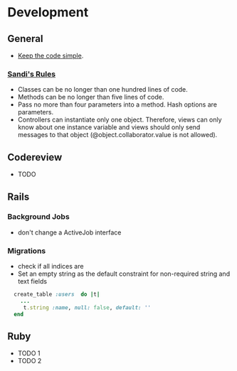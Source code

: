 # Development


## General

* [Keep the code simple].

### [Sandi's Rules](https://robots.thoughtbot.com/sandi-metz-rules-for-developers)

* Classes can be no longer than one hundred lines of code.
* Methods can be no longer than five lines of code.
* Pass no more than four parameters into a method. Hash options are parameters.
* Controllers can instantiate only one object. Therefore, views can only know about one instance variable and views should only send messages to that object (@object.collaborator.value is not allowed).


[Keep the code simple]: http://www.readability.com/~/ko2aqda2

## Codereview

* TODO

## Rails

### Background Jobs
* don't change a ActiveJob interface

### Migrations
* check if all indices are
* Set an empty string as the default constraint for non-required string and text fields 
```ruby
  create_table :users  do |t|
    ...
     t.string :name, null: false, default: ''
  end
```
## Ruby

* TODO 1
* TODO 2
